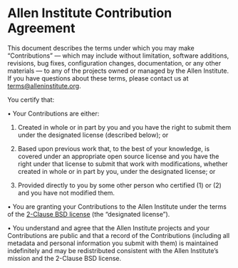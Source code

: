 # Allen Institute Contribution Agreement

This document describes the terms under which you may make “Contributions” —
which may include without limitation, software additions, revisions, bug fixes,
configuration changes, documentation, or any other materials — to any of the
projects owned or managed by the Allen Institute. If you have questions about
these terms, please contact us at terms@alleninstitute.org.  

You certify that:

•	Your Contributions are either:

1.	Created in whole or in part by you and you have the right to submit them
under the designated license (described below); or
2.	Based upon previous work that, to the best of your knowledge, is covered
under an appropriate open source license and you have the right under that
license to submit that work with modifications, whether created in whole or in
part by you, under the designated license; or

3.	Provided directly to you by some other person who certified (1) or (2) and
you have not modified them.

•	You are granting your Contributions to the Allen Institute under the terms
of the [2-Clause BSD license](https://opensource.org/licenses/BSD-2-Clause)
(the “designated license”).

•	You understand and agree that the Allen Institute projects and your
Contributions are public and that a record of the Contributions (including all
metadata and personal information you submit with them) is maintained
indefinitely and may be redistributed consistent with the Allen Institute’s
mission and the 2-Clause BSD license.  
